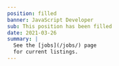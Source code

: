 ```yaml
---
position: filled
banner: JavaScript Developer
sub: This position has been filled
date: 2021-03-26
summary: |
  See the [jobs](/jobs/) page
  for current listings.
---
```

